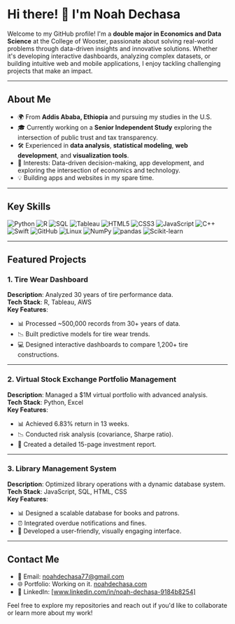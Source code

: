 # Hi there! 👋 I'm Noah Dechasa

Welcome to my GitHub profile! I'm a **double major in Economics and Data Science** at the College of Wooster, passionate about solving real-world problems through data-driven insights and innovative solutions. Whether it's developing interactive dashboards, analyzing complex datasets, or building intuitive web and mobile applications, I enjoy tackling challenging projects that make an impact.

------------------

## About Me
- 🌍 From **Addis Ababa, Ethiopia** and pursuing my studies in the U.S.
- 🎓 Currently working on a **Senior Independent Study** exploring the intersection of public trust and tax transparency.
- 🛠️ Experienced in **data analysis**, **statistical modeling**, **web development**, and **visualization tools**.
- 🌟 Interests: Data-driven decision-making, app development, and exploring the intersection of economics and technology.
- 💡 Building apps and websites in my spare time.

-----------------

## Key Skills
![Python](https://img.shields.io/badge/-Python-3776AB?style=flat&logo=python&logoColor=white)
![R](https://img.shields.io/badge/-R-276DC3?style=flat&logo=r&logoColor=white)
![SQL](https://img.shields.io/badge/-SQL-4479A1?style=flat&logo=MySQL&logoColor=white)
![Tableau](https://img.shields.io/badge/-Tableau-E97627?style=flat&logo=Tableau&logoColor=white)
![HTML5](https://img.shields.io/badge/-HTML5-E34F26?style=flat&logo=html5&logoColor=white)
![CSS3](https://img.shields.io/badge/-CSS3-1572B6?style=flat&logo=css3&logoColor=white)
![JavaScript](https://img.shields.io/badge/-JavaScript-F7DF1E?style=flat&logo=javascript&logoColor=black)
![C++](https://img.shields.io/badge/-C++-00599C?style=flat&logo=cplusplus&logoColor=white)
![Swift](https://img.shields.io/badge/-Swift-FA7343?style=flat&logo=swift&logoColor=white)
![GitHub](https://img.shields.io/badge/-GitHub-181717?style=flat&logo=github&logoColor=white)
![Linux](https://img.shields.io/badge/-Linux-FCC624?style=flat&logo=linux&logoColor=black)
![NumPy](https://img.shields.io/badge/-NumPy-013243?style=flat&logo=numpy&logoColor=white)
![pandas](https://img.shields.io/badge/-pandas-150458?style=flat&logo=pandas&logoColor=white)
![Scikit-learn](https://img.shields.io/badge/-Scikit--learn-F7931E?style=flat&logo=scikit-learn&logoColor=white)

----------------

## Featured Projects

### 1. **Tire Wear Dashboard**  
**Description**: Analyzed 30 years of tire performance data.  
**Tech Stack**: R, Tableau, AWS  
**Key Features**:  
- 📊 Processed ~500,000 records from 30+ years of data.  
- 📉 Built predictive models for tire wear trends.  
- 💻 Designed interactive dashboards to compare 1,200+ tire constructions.

---

### 2. **Virtual Stock Exchange Portfolio Management**  
**Description**: Managed a $1M virtual portfolio with advanced analysis.  
**Tech Stack**: Python, Excel  
**Key Features**:  
- 📊 Achieved 6.83% return in 13 weeks.  
- 📉 Conducted risk analysis (covariance, Sharpe ratio).  
- 📑 Created a detailed 15-page investment report.

---

### 3. **Library Management System**  
**Description**: Optimized library operations with a dynamic database system.  
**Tech Stack**: JavaScript, SQL, HTML, CSS  
**Key Features**:  
- 📊 Designed a scalable database for books and patrons.  
- ⏰ Integrated overdue notifications and fines.  
- 🎨 Developed a user-friendly, visually engaging interface.


---

## Contact Me
- 📧 Email: [noahdechasa77@gmail.com](mailto:noahdechasa77@gmail.com)
- 🌐 Portfolio: Working on it. [noahdechasa.com](https://noahdechasa.com)
- 💼 LinkedIn: [www.linkedin.com/in/noah-dechasa-9184b8254]

Feel free to explore my repositories and reach out if you'd like to collaborate or learn more about my work!
